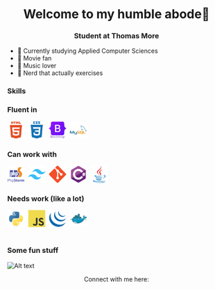 ### <h1 align="center">Welcome to my humble abode👋</h1>

<h3 align="center"> Student at Thomas More </h3>

- :school: Currently studying Applied Computer Sciences
- :movie_camera: Movie fan
- :musical_keyboard: Music lover
- :runner: Nerd that actually exercises


<h3> Skills </h3>
<div>
 <h3>Fluent in</h3>
 <div>
   <img src="https://github.com/devicons/devicon/blob/master/icons/html5/html5-plain-wordmark.svg" title"HTML" alt="HTML" height="40" width="40" />&nbsp
    <img src="https://github.com/devicons/devicon/blob/master/icons/css3/css3-plain-wordmark.svg" title"CSS" alt="CSS" height="40" width="40" />&nbsp
    <img src="https://github.com/devicons/devicon/blob/master/icons/bootstrap/bootstrap-original-wordmark.svg" title"Bootstrap" alt="Bootstrap" height="40" width="40" />&nbsp
    <img src="https://github.com/devicons/devicon/blob/master/icons/mysql/mysql-original-wordmark.svg" title"MySQL" alt="MySQL" height="40" width="40" />&nbsp
 </div>
  <h3>Can work with</h3>
 <div>
 <img src="https://github.com/devicons/devicon/blob/master/icons/phpstorm/phpstorm-original-wordmark.svg" title"PHPStorm" alt="PHPStorm" height="40" width="40" />&nbsp
    <img src="https://github.com/devicons/devicon/blob/master/icons/tailwindcss/tailwindcss-plain.svg" title"Tailwind" alt="Tailwind" height="40" width="40" />&nbsp
    <img src="https://github.com/devicons/devicon/blob/master/icons/git/git-original.svg" title"Git" alt="Git" height="40" width="40" />&nbsp
    <img src="https://github.com/devicons/devicon/blob/master/icons/csharp/csharp-original.svg" title"C#" alt="C#" height="40" width="40" />&nbsp
     <img src="https://github.com/devicons/devicon/blob/master/icons/java/java-original.svg" title"Java" alt="Java" height="40" width="40" />&nbsp
 </div>
  <h3>Needs work (like a lot)</h3>
 <div>
  <img src="https://github.com/devicons/devicon/blob/master/icons/python/python-original.svg" title"Python" alt="Python" height="40" width="40" />&nbsp
    <img src="https://github.com/devicons/devicon/blob/master/icons/javascript/javascript-original.svg" title"JS" alt="JS" height="40" width="40" />&nbsp
    <img src="https://github.com/devicons/devicon/blob/master/icons/jquery/jquery-original.svg" title"JQuery" alt="JQuery" height="40" width="40" />&nbsp
    <img src="https://github.com/devicons/devicon/blob/master/icons/docker/docker-original.svg" title"Docker" alt="Docker" height="40" width="40" />&nbsp
 </div>
</div>

<br>

<h3>Some fun stuff</h3>

![Alt text](https://spotify-recently-played-readme.vercel.app/api?user=31jqoeaaa67munrlfurb4rglnzwe&unique={true|1|on|yes})
 

<div align="center">
 Connect with me here:
 </div>
